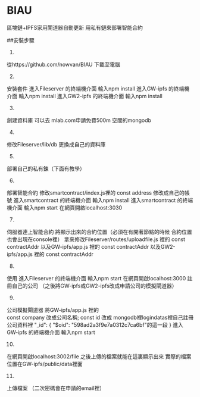 # BIAU
區塊鏈+IPFS家用閘道器自動更新
用私有鏈來部署智能合約

##安裝步驟

1.
從https://github.com/nowvan/BIAU 下載至電腦

2.
安裝套件
進入Fileserver 的終端機介面 輸入npm install
進入GW-ipfs 的終端機介面 輸入npm install
進入GW2-ipfs 的終端機介面 輸入npm install

3.
創建資料庫 
可以去 mlab.com申請免費500m 空間的mongodb

4.
修改Fileserver/lib/db 更換成自己的資料庫

5.
部署自己的私有鍊（下面有教學）

6.
部署智能合約
修改smartcontract/index.js裡的 const address  修改成自己的帳號
進入smartcontract 的終端機介面 輸入npm install 
進入smartcontract 的終端機介面 輸入npm start
在網頁開啟localhost:3030

7.
伺服器連上智能合約
將顯示出來的合約位置（必須在有開著節點的時候 合約位置也會出現在console裡）
拿來修改Fileserver/routes/uploadfile.js 裡的 const contractAddr 
以及GW-ipfs/app.js 裡的 const contractAddr 
以及GW2-ipfs/app.js 裡的 const contractAddr 

8.
使用
進入Fileserver 的終端機介面 輸入npm start
在網頁開啟localhost:3000
註冊自己的公司 （之後將GW-ipfs或GW2-ipfs改成申請公司的模擬閘道器）

9.
公司模擬閘道器
將GW-ipfs/app.js 裡的  
const company 改成公司名稱;
const id 改成 mongodb裡logindatas裡自己註冊公司資料裡
"_id": {
        "$oid": "598ad2a3f9e7a0312c7ca6bf"的這一段
    }
進入GW-ipfs 的終端機介面 輸入npm start

10.
在網頁開啟localhost:3002/file
之後上傳的檔案就能在這裏顯示出來 實際的檔案位置在GW-ipfs/public/data裡面

11.
上傳檔案 （二次密碼會在申請的email裡）




